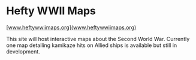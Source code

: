 # Hefty WWII Maps

[www.heftywwiimaps.org](www.heftywwiimaps.org)

This site will host interactive maps about the Second World War. Currently one map detailing kamikaze hits on Allied ships is available but still in development.
